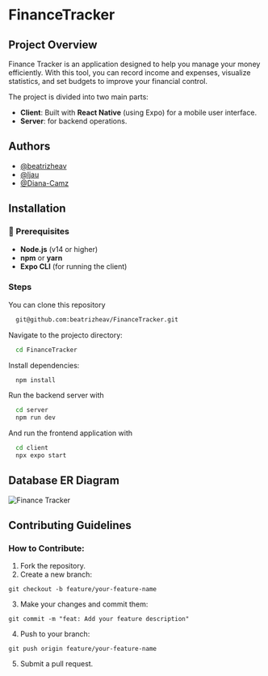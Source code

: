 # FinanceTracker
## Project Overview
Finance Tracker is an application designed to help you manage your money efficiently. With this tool, you can record income and expenses, visualize statistics, and set budgets to improve your financial control.

The project is divided into two main parts:  
- **Client**: Built with **React Native** (using Expo) for a mobile user interface.  
- **Server**: for backend operations.

## Authors
- [@beatrizheav](https://github.com/beatrizheav)
- [@ljau](https://github.com/ljau)
- [@Diana-Camz](https://github.com/Diana-Camz)

## Installation 
### 🔧 Prerequisites  
- **Node.js** (v14 or higher)  
- **npm** or **yarn**  
- **Expo CLI** (for running the client)

### Steps
You can clone this repository 
```bash
  git@github.com:beatrizheav/FinanceTracker.git
```
Navigate to the projecto directory:
```bash
  cd FinanceTracker
```
Install dependencies:
```bash
  npm install
```
Run the backend server with
```bash
  cd server
  npm run dev
```
And run the frontend application with
```bash
  cd client
  npx expo start
```

## Database ER Diagram
![Finance Tracker](https://github.com/user-attachments/assets/e009d831-bd7f-4a8c-83a5-992469cb6faf)

## Contributing Guidelines
### How to Contribute:
1. Fork the repository.
2. Create a new branch:
```
git checkout -b feature/your-feature-name
```
3. Make your changes and commit them:
```
git commit -m "feat: Add your feature description"
```
4. Push to your branch:
```
git push origin feature/your-feature-name
```
5. Submit a pull request.
